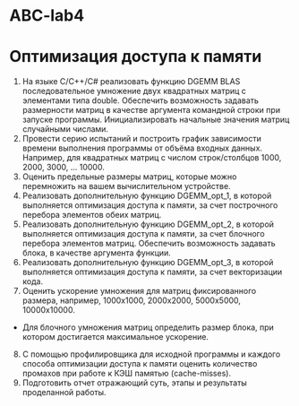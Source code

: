 # ABC-lab4
# Оптимизация доступа к памяти
1. На языке С/С++/C# реализовать функцию DGEMM BLAS последовательное умножение двух
квадратных матриц с элементами типа double. Обеспечить возможность задавать
размерности матриц в качестве аргумента командной строки при запуске программы.
Инициализировать начальные значения матриц случайными числами.
2. Провести серию испытаний и построить график зависимости времени выполнения
программы от объёма входных данных. Например, для квадратных матриц с числом
строк/столбцов 1000, 2000, 3000, ... 10000.
3. Оценить предельные размеры матриц, которые можно перемножить на вашем
вычислительном устройстве.
4. Реализовать дополнительную функцию DGEMM_opt_1, в которой выполняется
оптимизация доступа к памяти, за счет построчного перебора элементов обеих матриц.
5. Реализовать дополнительную функцию DGEMM_opt_2, в которой выполняется
оптимизация доступа к памяти, за счет блочного перебора элементов матриц. Обеспечить
возможность задавать блока, в качестве аргумента функции.
6. Реализовать дополнительную функцию DGEMM_opt_3, в которой выполняется
оптимизация доступа к памяти, за счет векторизации кода.
7. Оценить ускорение умножения для матриц фиксированного размера, например,
1000х1000, 2000х2000, 5000х5000, 10000х10000.
* Для блочного умножения матриц определить размер блока, при котором достигается
максимальное ускорение.
8. С помощью профилировщика для исходной программы и каждого способа оптимизации
доступа к памяти оценить количество промахов при работе к КЭШ памятью (cache-misses).
9. Подготовить отчет отражающий суть, этапы и результаты проделанной работы.
